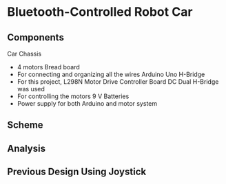 # Bluetooth-Controlled Robot Car

## Components
Car Chassis
- 4 motors
Bread board
- For connecting and organizing all the wires
Arduino Uno
H-Bridge
- For this project, L298N Motor Drive Controller Board DC Dual H-Bridge was used
- For controlling the motors
9 V Batteries
- Power supply for both Arduino and motor system


## Scheme

## Analysis

## Previous Design Using Joystick
